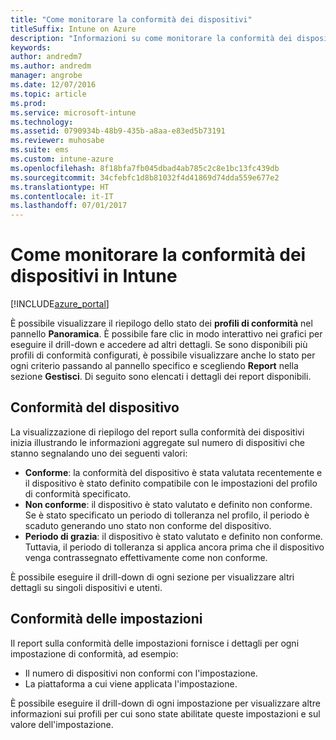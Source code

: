 ```yaml
---
title: "Come monitorare la conformità dei dispositivi"
titleSuffix: Intune on Azure
description: "Informazioni su come monitorare la conformità dei dispositivi.\""
keywords: 
author: andredm7
ms.author: andredm
manager: angrobe
ms.date: 12/07/2016
ms.topic: article
ms.prod: 
ms.service: microsoft-intune
ms.technology: 
ms.assetid: 0790934b-48b9-435b-a8aa-e83ed5b73191
ms.reviewer: muhosabe
ms.suite: ems
ms.custom: intune-azure
ms.openlocfilehash: 8f18bfa7fb045dbad4ab785c2c8e1bc13fc439db
ms.sourcegitcommit: 34cfebfc1d8b81032f4d41869d74dda559e677e2
ms.translationtype: HT
ms.contentlocale: it-IT
ms.lasthandoff: 07/01/2017
---
```

# <a name="how-to-monitor-device-compliance-in-intune"></a>Come monitorare la conformità dei dispositivi in Intune

[!INCLUDE[azure_portal](./includes/azure_portal.md)]

È possibile visualizzare il riepilogo dello stato dei **profili di conformità** nel pannello **Panoramica**.
È possibile fare clic in modo interattivo nei grafici per eseguire il drill-down e accedere ad altri dettagli. Se sono disponibili più profili di conformità configurati, è possibile visualizzare anche lo stato per ogni criterio passando al pannello specifico e scegliendo **Report** nella sezione **Gestisci**.  Di seguito sono elencati i dettagli dei report disponibili.

##  <a name="device-compliance"></a>Conformità del dispositivo

La visualizzazione di riepilogo del report sulla conformità dei dispositivi inizia illustrando le informazioni aggregate sul numero di dispositivi che stanno segnalando uno dei seguenti valori:

- **Conforme**: la conformità del dispositivo è stata valutata recentemente e il dispositivo è stato definito compatibile con le impostazioni del profilo di conformità specificato.
- **Non conforme**: il dispositivo è stato valutato e definito non conforme.  Se è stato specificato un periodo di tolleranza nel profilo, il periodo è scaduto generando uno stato non conforme del dispositivo.
- **Periodo di grazia**: il dispositivo è stato valutato e definito non conforme. Tuttavia, il periodo di tolleranza si applica ancora prima che il dispositivo venga contrassegnato effettivamente come non conforme.

È possibile eseguire il drill-down di ogni sezione per visualizzare altri dettagli su singoli dispositivi e utenti.

## <a name="setting-compliance"></a>Conformità delle impostazioni

Il report sulla conformità delle impostazioni fornisce i dettagli per ogni impostazione di conformità, ad esempio:

- Il numero di dispositivi non conformi con l'impostazione.
- La piattaforma a cui viene applicata l'impostazione.

È possibile eseguire il drill-down di ogni impostazione per visualizzare altre informazioni sui profili per cui sono state abilitate queste impostazioni e sul valore dell'impostazione.
